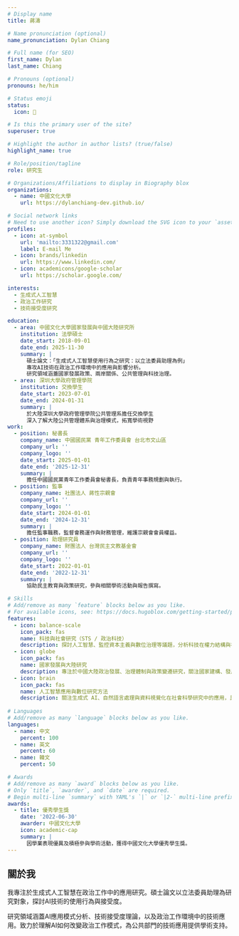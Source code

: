 ```yaml
---
# Display name
title: 蔣濤

# Name pronunciation (optional)
name_pronunciation: Dylan Chiang

# Full name (for SEO)
first_name: Dylan
last_name: Chiang

# Pronouns (optional)
pronouns: he/him

# Status emoji
status:
  icon: 💪

# Is this the primary user of the site?
superuser: true

# Highlight the author in author lists? (true/false)
highlight_name: true

# Role/position/tagline
role: 研究生

# Organizations/Affiliations to display in Biography blox
organizations:
  - name: 中國文化大學
    url: https://dylanchiang-dev.github.io/

# Social network links
# Need to use another icon? Simply download the SVG icon to your `assets/media/icons/` folder.
profiles:
  - icon: at-symbol
    url: 'mailto:3331322@gmail.com'
    label: E-mail Me
  - icon: brands/linkedin
    url: https://www.linkedin.com/
  - icon: academicons/google-scholar
    url: https://scholar.google.com/

interests:
  - 生成式人工智慧
  - 政治工作研究
  - 技術接受度研究

education:
  - area: 中國文化大學國家發展與中國大陸研究所
    institution: 法學碩士
    date_start: 2018-09-01
    date_end: 2025-11-30
    summary: |
      碩士論文：「生成式人工智慧使用行為之研究：以立法委員助理為例」
      專攻AI技術在政治工作環境中的應用與影響分析。
      研究領域涵蓋國家發展政策、兩岸關係、公共管理與科技治理。
  - area: 深圳大學政府管理學院
    institution: 交換學生
    date_start: 2023-07-01
    date_end: 2024-01-31
    summary: |
      於大陸深圳大學政府管理學院公共管理系擔任交換學生
      深入了解大陸公共管理體系與治理模式，拓寬學術視野
work:
  - position: 秘書長
    company_name: 中國國民黨 青年工作委員會 台北市文山區
    company_url: ''
    company_logo: ''
    date_start: 2025-01-01
    date_end: '2025-12-31'
    summary: |
      擔任中國國民黨青年工作委員會秘書長，負責青年事務規劃與執行。
  - position: 監事
    company_name: 社團法人 蔣性宗親會
    company_url: ''
    company_logo: ''
    date_start: 2024-01-01
    date_end: '2024-12-31'
    summary: |
      擔任監事職務，監督會務運作與財務管理，維護宗親會會員權益。
  - position: 助理研究員
    company_name: 財團法人 台灣民主文教基金會
    company_url: ''
    company_logo: ''
    date_start: 2022-01-01
    date_end: '2022-12-31'
    summary: |
      協助民主教育與政策研究，參與相關學術活動與報告撰寫。

# Skills
# Add/remove as many `feature` blocks below as you like.
# For available icons, see: https://docs.hugoblox.com/getting-started/page-builder/#icons
features:
  - icon: balance-scale
    icon_pack: fas
    name: 科技與社會研究（STS / 政治科技）
    description: 探討人工智慧、監控資本主義與數位治理等議題，分析科技在權力結構與社會治理中的政治意涵
  - icon: globe
    icon_pack: fas
    name: 國家發展與大陸研究
    description: 專注於中國大陸政治發展、治理體制與政策變遷研究，關注國家建構、發展戰略與社會轉型議題，並從比較政治視角分析兩岸互動與區域發展動態
  - icon: brain
    icon_pack: fas
    name: 人工智慧應用與數位研究方法
    description: 關注生成式 AI、自然語言處理與資料視覺化在社會科學研究中的應用，具備運用開源模型與工具設計研究流程的實務經驗
  
# Languages
# Add/remove as many `language` blocks below as you like.
languages:
  - name: 中文
    percent: 100
  - name: 英文
    percent: 60
  - name: 韓文
    percent: 50

# Awards
# Add/remove as many `award` blocks below as you like.
# Only `title`, `awarder`, and `date` are required.
# Begin multi-line `summary` with YAML's `|` or `|2-` multi-line prefix and indent 2 spaces below.
awards:
  - title: 優秀學生獎
    date: '2022-06-30'
    awarder: 中國文化大學
    icon: academic-cap
    summary: |
      因學業表現優異及積極參與學術活動，獲得中國文化大學優秀學生獎。
---
```


## 關於我

我專注於生成式人工智慧在政治工作中的應用研究。碩士論文以立法委員助理為研究對象，探討AI技術的使用行為與接受度。

研究領域涵蓋AI應用模式分析、技術接受度理論，以及政治工作環境中的技術應用。致力於理解AI如何改變政治工作模式，為公共部門的技術應用提供學術支持。
